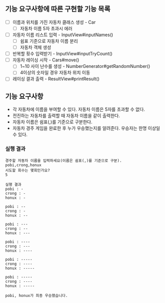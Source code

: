 ## 기능 요구사항에 따른 구현할 기능 목록

- [ ] 이름과 위치를 가진 자동차 클래스 생성 - Car
    - [ ] 자동차 이름 5자 초과시 에러
- [ ] 자동차 이름 리스트 입력 - InputView#inputNames()
    - [ ] 쉼표 기준으로 자동차 이름 분리
    - [ ] 자동차 객체 생성
- [ ] 반복할 횟수 입력받기 - InputView#inputTryCount()
- [ ] 자동차 레이싱 시작 - Cars#move()
    - [ ] 1~10 사이 난수를 생성 - NumberGenerator#getRandomNumber()
    - [ ] 4이상의 숫자일 경우 자동차 위치 이동
- [ ] 레이싱 결과 출력 - ResultView#printResult()

## 기능 요구사항

- 각 자동차에 이름을 부여할 수 있다. 자동차 이름은 5자를 초과할 수 없다.
- 전진하는 자동차를 출력할 때 자동차 이름을 같이 출력한다.
- 자동차 이름은 쉼표(,)를 기준으로 구분한다.
- 자동차 경주 게임을 완료한 후 누가 우승했는지를 알려준다. 우승자는 한명 이상일 수 있다.

### 실행 결과

```
경주할 자동차 이름을 입력하세요(이름은 쉼표(,)를 기준으로 구분).
pobi,crong,honux
시도할 회수는 몇회인가요?
5

실행 결과
pobi : -
crong : -
honux : -

pobi : --
crong : -
honux : --

pobi : ---
crong : --
honux : ---

pobi : ----
crong : ---
honux : ----

pobi : -----
crong : ----
honux : -----

pobi : -----
crong : ----
honux : -----

pobi, honux가 최종 우승했습니다.
```

